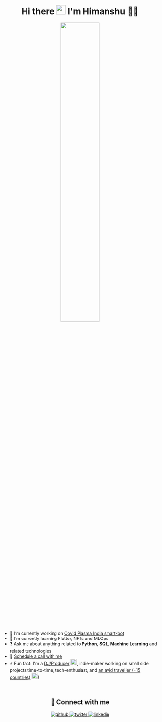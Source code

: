 <h1 align="center">Hi there <a><img src="https://media.giphy.com/media/hvRJCLFzcasrR4ia7z/giphy.gif" width="30px"></a> I'm Himanshu 👨‍💻</h1>

<div align="center">
<img src="https://s10.gifyu.com/images/greetings51c35df0de6b3a51.gif" align="center" style="width: 50%" />
</div>  
<br/>

- 🔭 I’m currently working on [Covid Plasma India smart-bot](https://github.com/himanshu-irl/covidplasma_bot)
- 🌱 I’m currently learning Flutter, NFTs and MLOps  
- ❓ Ask me about anything related to **Python**, **SQL**, **Machine Learning** and related technologies
- 📅 [Schedule a call with me](https://calendly.com/himanshu_irl/15min)
- ⚡ Fun fact:  I'm a [DJ/Producer](https://soundcloud.com/iamdbassic) <a><img src="https://media4.giphy.com/media/LwBTamVefKJxmYwDba/giphy.gif?cid=790b76118743d8f57edf5507acf41b633f2335caa7ec2d22&rid=giphy.gif" width="20px"></a>, indie-maker working on small side projects time-to-time, tech-enthusiast, and [an avid traveller (+15 countries)](https://my.flightradar24.com/hverma) <a><img src="https://media0.giphy.com/media/mC6nepKNr2S6WdgaM5/giphy.gif?cid=ecf05e470ewuvnxowxlu5hw2h5cjkorr3p0dl5zjt1meaan9&rid=giphy.gif&ct=s" width="20px"></a>!

<br/>  

<h2 align="center">🔗 Connect with me</h2>
<div align="center">
<a href="https://github.com/himanshu-irl" target="_blank">
<img src=https://img.shields.io/badge/github-%2324292e.svg?&style=for-the-badge&logo=github&logoColor=white alt=github style="margin-bottom: 5px;" />
</a>
<a href="https://twitter.com/himanshu_irl" target="_blank">
<img src=https://img.shields.io/badge/twitter-%2300acee.svg?&style=for-the-badge&logo=twitter&logoColor=white alt=twitter style="margin-bottom: 5px;" />
</a>
<a href="https://linkedin.com/in/himanshu-irl" target="_blank">
<img src=https://img.shields.io/badge/linkedin-%231E77B5.svg?&style=for-the-badge&logo=linkedin&logoColor=white alt=linkedin style="margin-bottom: 5px;" />
</a>  
</div>  

<br />
